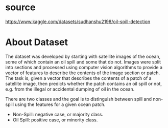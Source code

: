 # source 
https://www.kaggle.com/datasets/sudhanshu2198/oil-spill-detection

# About Dataset
The dataset was developed by starting with satellite images of the ocean, some of which contain an oil spill and some that do not.
Images were split into sections and processed using computer vision algorithms to provide a vector of features to describe the contents of the image section or patch.
The task is, given a vector that describes the contents of a patch of a satellite image, then predicts whether the patch contains an oil spill or not, e.g. from the illegal or accidental dumping of oil in the ocean.

There are two classes and the goal is to distinguish between spill and non-spill using the features for a given ocean patch.

* Non-Spill: negative case, or majority class.
* Oil Spill: positive case, or minority class.